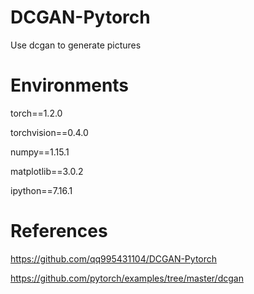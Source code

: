 # DCGAN-Pytorch
Use dcgan to generate pictures

# Environments

torch==1.2.0

torchvision==0.4.0

numpy==1.15.1

matplotlib==3.0.2

ipython==7.16.1

# References

https://github.com/qq995431104/DCGAN-Pytorch

https://github.com/pytorch/examples/tree/master/dcgan  
